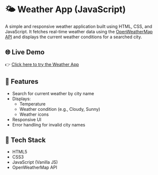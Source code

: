 # 🌤️ Weather App (JavaScript)

A simple and responsive weather application built using HTML, CSS, and JavaScript. It fetches real-time weather data using the [OpenWeatherMap API](https://openweathermap.org/api) and displays the current weather conditions for a searched city.

## 🌐 Live Demo

👉 [Click here to try the Weather App](https://iktushar01.github.io/Weather-App-JS/)

## 🚀 Features

- Search for current weather by city name
- Displays:
  - Temperature
  - Weather condition (e.g., Cloudy, Sunny)
  - Weather icons
- Responsive UI
- Error handling for invalid city names

## 🔧 Tech Stack

- HTML5
- CSS3
- JavaScript (Vanilla JS)
- OpenWeatherMap API

